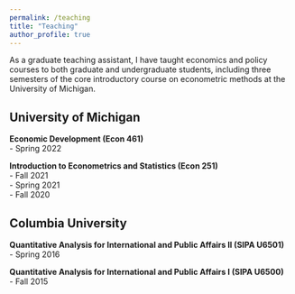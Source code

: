 ```yaml
---
permalink: /teaching
title: "Teaching"
author_profile: true
---
```


As a graduate teaching assistant, I have taught economics and policy courses to both graduate and undergraduate students, including three semesters of the core introductory course on econometric methods at the University of Michigan.

University of Michigan
------
**Economic Development (Econ 461)** \
&#8291;- Spring 2022

**Introduction to Econometrics and Statistics (Econ 251)** \
&#8291;- Fall 2021 \
&#8291;- Spring 2021 \
&#8291;- Fall 2020

Columbia University
------
**Quantitative Analysis for International and Public Affairs II (SIPA U6501)** \
&#8291;- Spring 2016

**Quantitative Analysis for International and Public Affairs I (SIPA U6500)** \
&#8291;- Fall 2015